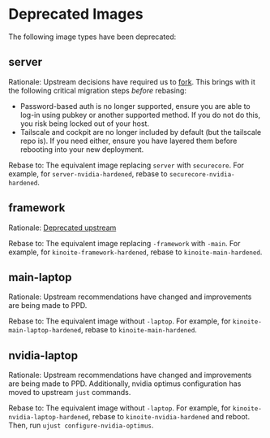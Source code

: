 # Deprecated Images

The following image types have been deprecated:

## server

Rationale: Upstream decisions have required us to [fork](https://github.com/secureblue/coreos/). This brings with it the following critical migration steps *before* rebasing:

- Password-based auth is no longer supported, ensure you are able to log-in using pubkey or another supported method. If you do not do this, you risk being locked out of your host.
- Tailscale and cockpit are no longer included by default (but the tailscale repo is). If you need either, ensure you have layered them before rebooting into your new deployment.

Rebase to: The equivalent image replacing `server` with `securecore`. For example, for `server-nvidia-hardened`, rebase to `securecore-nvidia-hardened`.

## framework

Rationale: [Deprecated upstream](https://github.com/ublue-os/framework#this-image-is-deprecated)

Rebase to: The equivalent image replacing `-framework` with `-main`. For example, for `kinoite-framework-hardened`, rebase to `kinoite-main-hardened`.

## main-laptop

Rationale: Upstream recommendations have changed and improvements are being made to PPD. 

Rebase to: The equivalent image without `-laptop`. For example, for `kinoite-main-laptop-hardened`, rebase to `kinoite-main-hardened`.

## nvidia-laptop

Rationale: Upstream recommendations have changed and improvements are being made to PPD. Additionally, nvidia optimus configuration has moved to upstream `just` commands.

Rebase to: The equivalent image without `-laptop`. For example, for `kinoite-nvidia-laptop-hardened`, rebase to `kinoite-nvidia-hardened` and reboot. Then, run `ujust configure-nvidia-optimus`.
